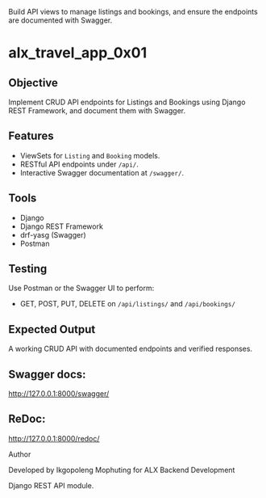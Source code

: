 Build API views to manage listings and bookings, and ensure the endpoints are documented with Swagger.


# alx_travel_app_0x01

## Objective
Implement CRUD API endpoints for Listings and Bookings using Django REST Framework, and document them with Swagger.

## Features
- ViewSets for `Listing` and `Booking` models.
- RESTful API endpoints under `/api/`.
- Interactive Swagger documentation at `/swagger/`.

## Tools
- Django
- Django REST Framework
- drf-yasg (Swagger)
- Postman

## Testing
Use Postman or the Swagger UI to perform:
- GET, POST, PUT, DELETE on `/api/listings/` and `/api/bookings/`

## Expected Output
A working CRUD API with documented endpoints and verified responses.

## Swagger docs: 
http://127.0.0.1:8000/swagger/

## ReDoc: 
http://127.0.0.1:8000/redoc/

Author

Developed by Ikgopoleng Mophuting for ALX Backend Development 

Django REST API module.

